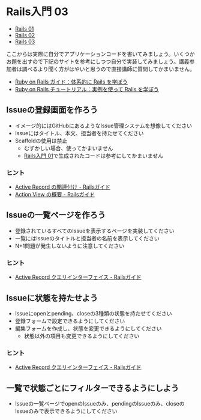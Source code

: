 # Rails入門 03

- [Rails 01](./README.md)
- [Rails 02](./02.md)
- [Rails 03](./03.md)

ここからは実際に自分でアプリケーションコードを書いてみましょう。いくつかお題を出すので下記のサイトを参考にしつつ自分で実装してみましょう。講義参加者は調べるより聞く方がはやいと思うので直接講師に質問してかまいません。

- [Ruby on Rails ガイド：体系的に Rails を学ぼう](https://railsguides.jp/)
- [Ruby on Rails チュートリアル：実例を使って Rails を学ぼう](https://railstutorial.jp/)

## Issueの登録画面を作ろう

- イメージ的にはGitHubにあるようなIssue管理システムを想像してください
- Issueにはタイトル、本文、担当者を持たせてください
- Scaffoldの使用は禁止
  - むずかしい場合、使ってかまいません
  - [Rails入門 01](./rails-01.md)で生成されたコードは参考にしてかまいません

### ヒント

- [Active Record の関連付け \- Railsガイド](https://railsguides.jp/association_basics.html)
- [Action View の概要 \- Railsガイド](https://railsguides.jp/action_view_overview.html)

## Issueの一覧ページを作ろう

- 登録されているすべてのIssueを表示するページを実装してください
- 一覧にはIssueのタイトルと担当者の名前を表示してください
- N+1問題が発生しないように注意してください

### ヒント

- [Active Record クエリインターフェイス \- Railsガイド](https://railsguides.jp/active_record_querying.html)

## Issueに状態を持たせよう

- Issueにopenとpending、closeの3種類の状態を持たせてください
- 登録フォームで設定できるようにしてください
- 編集フォームを作成し、状態を変更できるようにしてください
  - 状態以外の項目も変更できるようにしてください

### ヒント

- [Active Record クエリインターフェイス \- Railsガイド](https://railsguides.jp/active_record_querying.html#enums)

## 一覧で状態ごとにフィルターできるようにしよう

- Issueの一覧ページでopenのIssueのみ、pendingのIssueのみ、closeのIssueのみで表示できるようにしてください


